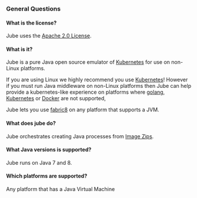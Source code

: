 ### General Questions

#### What is the license?

Jube uses the [Apache 2.0 License](http://www.apache.org/licenses/LICENSE-2.0.txt).

#### What is it?

Jube is a pure Java open source emulator of [Kubernetes](http://kubernetes.io/) for use on non-Linux platforms.

If you are using Linux we highly recommend you use [Kubernetes](http://kubernetes.io/)! However if you must run Java middleware on non-Linux platforms then Jube can help provide a kubernetes-like experience on platforms where [golang](https://golang.org/), [Kubernetes](http://kubernetes.io/) or [Docker](http://docker.com) are not supported,

Jube lets you use [fabric8](http://fabric8.io/v2/index.html) on any platform that supports a JVM.

#### What does jube do?

Jube orchestrates creating Java processes from [Image Zips](imageZips.html).
#### What Java versions is supported?

Jube runs on Java 7 and 8.

#### Which platforms are supported?

Any platform that has a Java Virtual Machine
